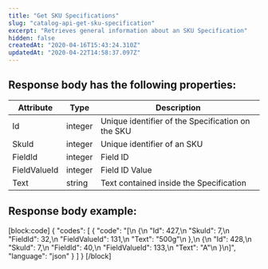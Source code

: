 ```yaml
---
title: "Get SKU Specifications"
slug: "catalog-api-get-sku-specification"
excerpt: "Retrieves general information about an SKU Specification"
hidden: false
createdAt: "2020-04-16T15:43:24.310Z"
updatedAt: "2020-04-22T14:58:37.097Z"
---
```

## Response body has the following properties:

| Attribute    | Type    | Description                                       |
| ------------ | ------- | ------------------------------------------------- |
| Id           | integer | Unique identifier of the Specification on the SKU |
| SkuId        | integer | Unique identifier of an SKU                       |
| FieldId      | integer | Field ID                                          |
| FieldValueId | integer | Field ID Value                                    |
| Text         | string  | Text contained inside the Specification           |


## Response body example:
[block:code]
{
  "codes": [
    {
      "code": "[\n    {\n        \"Id\": 427,\n        \"SkuId\": 7,\n        \"FieldId\": 32,\n        \"FieldValueId\": 131,\n        \"Text\": \"500g\"\n    },\n    {\n        \"Id\": 428,\n        \"SkuId\": 7,\n        \"FieldId\": 40,\n        \"FieldValueId\": 133,\n        \"Text\": \"A\"\n    }\n]",
      "language": "json"
    }
  ]
}
[/block]